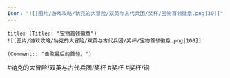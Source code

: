 ```yaml
---
Icon: "![[图片/游戏攻略/钠克的大冒险/双英与古代兵团/奖杯/宝物首领徽章.png|30]]"
---
```

```ad-common-bronze-trophy
title: (Title:: "宝物首领徽章")
![[图片/游戏攻略/钠克的大冒险/双英与古代兵团/奖杯/宝物首领徽章.png|100]]

(Comment:: "击败最后的首领。")
```

#钠克的大冒险/双英与古代兵团/奖杯 #奖杯 #奖杯/铜
